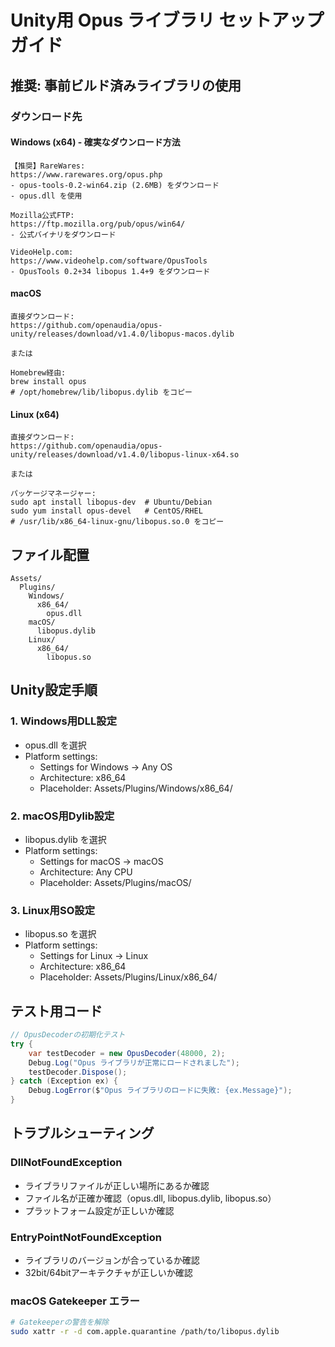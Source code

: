 # Unity用 Opus ライブラリ セットアップガイド

## 推奨: 事前ビルド済みライブラリの使用

### ダウンロード先

#### Windows (x64) - 確実なダウンロード方法
```
【推奨】RareWares:
https://www.rarewares.org/opus.php
- opus-tools-0.2-win64.zip (2.6MB) をダウンロード
- opus.dll を使用

Mozilla公式FTP:
https://ftp.mozilla.org/pub/opus/win64/
- 公式バイナリをダウンロード

VideoHelp.com:
https://www.videohelp.com/software/OpusTools
- OpusTools 0.2+34 libopus 1.4+9 をダウンロード
```

#### macOS
```
直接ダウンロード:
https://github.com/openaudia/opus-unity/releases/download/v1.4.0/libopus-macos.dylib

または

Homebrew経由:
brew install opus
# /opt/homebrew/lib/libopus.dylib をコピー
```

#### Linux (x64)
```
直接ダウンロード:
https://github.com/openaudia/opus-unity/releases/download/v1.4.0/libopus-linux-x64.so

または

パッケージマネージャー:
sudo apt install libopus-dev  # Ubuntu/Debian
sudo yum install opus-devel   # CentOS/RHEL
# /usr/lib/x86_64-linux-gnu/libopus.so.0 をコピー
```

## ファイル配置

```
Assets/
  Plugins/
    Windows/
      x86_64/
        opus.dll
    macOS/
      libopus.dylib
    Linux/
      x86_64/
        libopus.so
```

## Unity設定手順

### 1. Windows用DLL設定
- opus.dll を選択
- Platform settings:
  - Settings for Windows → Any OS
  - Architecture: x86_64
  - Placeholder: Assets/Plugins/Windows/x86_64/

### 2. macOS用Dylib設定
- libopus.dylib を選択
- Platform settings:
  - Settings for macOS → macOS
  - Architecture: Any CPU
  - Placeholder: Assets/Plugins/macOS/

### 3. Linux用SO設定
- libopus.so を選択
- Platform settings:
  - Settings for Linux → Linux
  - Architecture: x86_64
  - Placeholder: Assets/Plugins/Linux/x86_64/

## テスト用コード

```csharp
// OpusDecoderの初期化テスト
try {
    var testDecoder = new OpusDecoder(48000, 2);
    Debug.Log("Opus ライブラリが正常にロードされました");
    testDecoder.Dispose();
} catch (Exception ex) {
    Debug.LogError($"Opus ライブラリのロードに失敗: {ex.Message}");
}
```

## トラブルシューティング

### DllNotFoundException
- ライブラリファイルが正しい場所にあるか確認
- ファイル名が正確か確認（opus.dll, libopus.dylib, libopus.so）
- プラットフォーム設定が正しいか確認

### EntryPointNotFoundException  
- ライブラリのバージョンが合っているか確認
- 32bit/64bitアーキテクチャが正しいか確認

### macOS Gatekeeper エラー
```bash
# Gatekeeperの警告を解除
sudo xattr -r -d com.apple.quarantine /path/to/libopus.dylib
``` 